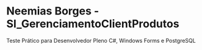 # Neemias Borges - SI_GerenciamentoClientProdutos
Teste Prático para Desenvolvedor Pleno C#, Windows Forms e PostgreSQL
